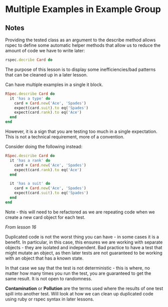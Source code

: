 # Multiple Examples in Example Group

## Notes

Providing the tested class as an argument to the describe method allows rspec to define some automatic helper methods that allow us to reduce the amount of code we have to write later:

```ruby
rspec.decribe Card do
```

The purpose of this lesson is to display some inefficiencies/bad patterns that can be cleaned up in a later lesson.

Can have multiple examples in a single it block.

```ruby
RSpec.describe Card do
  it 'has a type' do
    card = Card.new('Ace', 'Spades')
    expect(card.suit).to eq('Spades')
    expect(card.rank).to eq('Ace')
  end
end
```

However, it is a sign that you are testing too much in a single expectation. This is not a technical requirement, more of a convention.

Consider doing the following instead:

```ruby
RSpec.describe Card do
  it 'has a rank' do
    card = Card.new('Ace', 'Spades')
    expect(card.rank).to eq('Ace')
  end

  it 'has a suit' do
    card = Card.new('Ace', 'Spades')
    expect(card.suit).to eq('Spades')
  end
end
```

Note - this will need to be refactored as we are repeating code when we create a new card object for each test.

_From lesson 16_

Duplicated code is not the worst thing you can have - in some cases it is a benefit. In particular, in this case, this ensures we are working with separate objects - they are isolated and independent. Bad practice to have a test that might mutate an object, as then later tests are not guaranteed to be working with an object that has a known state.

In that case we say that the test is not deterministic - this is where, no matter how many times you run the test, you are guaranteed to get the same result. It is not open to randomness.

__Contamination__ or __Pollution__ are the terms used where the results of one test spill into another test.  Will look at how we can clean up duplicated code using ruby or rspec syntax in later lessons.
